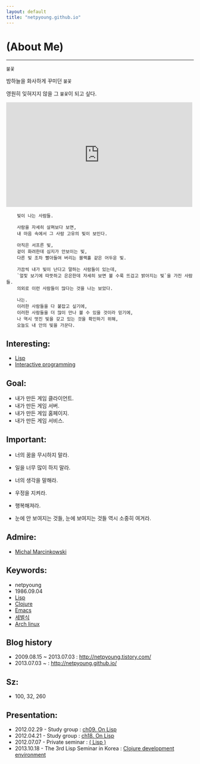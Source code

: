 ```yaml
---
layout: default
title: "netpyoung.github.io"
---
```


<div class="jumbotron">
    <h1>(About Me)</h1>
</div>

----------


`불꽃`

밤하늘을 화사하게 꾸미던 `불꽃`

영원히 잊혀지지 않을 그 `불꽃`이 되고 싶다.



<iframe src="http://player.vimeo.com/video/30270950" width="500" height="281" frameborder="0" webkitAllowFullScreen mozallowfullscreen allowFullScreen></iframe>



```
    빛이 나는 사람들.

    사람을 자세히 살펴보다 보면,
    내 마음 속에서 그 사람 고유의 빛이 보인다.

    아직은 서프른 빛,
    겉이 화려한데 심지가 안보이는 빛,
    다른 빛 조차 빨아들여 버리는 블랙홀 같은 어두운 빛.

    가끔씩 내가 빛이 난다고 말하는 사람들이 있는데,
    `얼핓 보기에 따뜻하고 은은한데 자세히 보면 볼 수룩 뜨겁고 밝아지는 빛`을 가진 사람들.
    의외로 이런 사람들이 많다는 것을 나는 보았다.

    나는.
    이러한 사람들을 다 붙잡고 싶기에,
    이러한 사람들을 더 많이 만나 볼 수 있을 것이라 믿기에,
    나 역시 멋진 빛을 갖고 있는 것을 확인하기 위해,
    오늘도 내 안의 빛을 가꾼다.
```


## Interesting:
* [Lisp](https://en.wikipedia.org/wiki/Lisp_%28programming_language%29)
* [Interactive programming](http://en.wikipedia.org/wiki/Interactive_programming)


## Goal:
* 내가 만든 게임 클라이언트.
* 내가 만든 게임 서버.
* 내가 만든 게임 홈페이지.
* 내가 만든 게임 서비스.


## Important:
* 너의 꿈을 무시하지 말라.
* 일을 너무 많이 하지 말라.
* 너의 생각을 말해라.
* 우정을 지켜라.
* 행복해져라.

* 눈에 안 보여지는 것들, 눈에 보여지는 것들 역시 소중히 여겨라.


## Admire:
* [Michal Marcinkowski](https://www.facebook.com/michal.marcinkowski)


## Keywords:
* netpyoung
* 1986.09.04
* [Lisp](https://groups.google.com/forum/#!forum/lisp-korea)
* [Clojure](http://clojure.or.kr/wiki/doku.php)
* [Emacs](https://github.com/netpyoung/netpyoung.emacs.d)
* [세벌식](https://ko.wikipedia.org/wiki/%EC%84%B8%EB%B2%8C%EC%8B%9D_%EC%9E%90%ED%8C%90)
* [Arch linux](https://wiki.archlinux.org/index.php/Arch_Linux)


## Blog history
* 2009.08.15 ~ 2013.07.03 : http://netpyoung.tistory.com/
* 2013.07.03 ~            : http://netpyoung.github.io/


## Sz:
* 100, 32, 260


## Presentation:
* 2012.02.29 - Study group : [ch09. On Lisp](https://docs.google.com/presentation/d/1oXJLxrxD3xresGchitMQD4xzk4LBLQB4neF0CLGVrTk/edit#slide=id.p47)
* 2012.04.21 - Study group : [ch18. On Lisp](https://docs.google.com/presentation/d/1ae4Sxx6E7k1Srj9usIgpHzPdRsZIn-yv-HtlHrtPn0I/edit#slide=id.p39)
* 2012.07.07 - Private seminar : [( Lisp )](https://docs.google.com/presentation/d/1WgYBPwqFD2w_PBi-1aC6RjjYXmD1hhtTga2cF6NO9_Q/edit#slide=id.p14)
* 2013.10.18 - The 3rd Lisp Seminar in Korea : [Clojure development environment](http://www.slideshare.net/netpyoung/clojure-development-environment)
